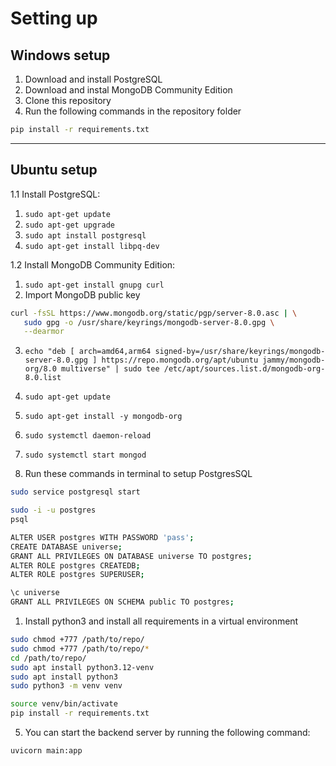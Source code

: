 # Setting up

## Windows setup

1. Download and install PostgreSQL
2. Download and instal MongoDB Community Edition
3. Clone this repository
4. Run the following commands in the repository folder

```bash
pip install -r requirements.txt
```

---

## Ubuntu setup

1.1 Install PostgreSQL:

   1. `sudo apt-get update`
   2. `sudo apt-get upgrade`
   3. `sudo apt install postgresql`
   4. `sudo apt-get install libpq-dev`
   <!-- 5. sudo apt install ufw
   sudo ufw allow 80/tcp
   sudo ufw allow 443/tcp
   sudo ufw allow 22/tcp
   sudo ufw allow 8000/tcp
   sudo ufw enable -->

1.2 Install MongoDB Community Edition:

   1. `sudo apt-get install gnupg curl`
   2. Import MongoDB public key

```bash
curl -fsSL https://www.mongodb.org/static/pgp/server-8.0.asc | \
   sudo gpg -o /usr/share/keyrings/mongodb-server-8.0.gpg \
   --dearmor
```

   3. `echo "deb [ arch=amd64,arm64 signed-by=/usr/share/keyrings/mongodb-server-8.0.gpg ] https://repo.mongodb.org/apt/ubuntu jammy/mongodb-org/8.0 multiverse" | sudo tee /etc/apt/sources.list.d/mongodb-org-8.0.list`
   4. `sudo apt-get update`
   5. `sudo apt-get install -y mongodb-org`
   6. `sudo systemctl daemon-reload`
   7. `sudo systemctl start mongod`
   

2. Run these commands in terminal to setup PostgresSQL
 
```bash
sudo service postgresql start
```

```bash
sudo -i -u postgres
psql
```

```bash
ALTER USER postgres WITH PASSWORD 'pass';
CREATE DATABASE universe;
GRANT ALL PRIVILEGES ON DATABASE universe TO postgres;
ALTER ROLE postgres CREATEDB;
ALTER ROLE postgres SUPERUSER;
```

```bash
\c universe
GRANT ALL PRIVILEGES ON SCHEMA public TO postgres;
```

1. Install python3 and install all requirements in a virtual environment

```bash
sudo chmod +777 /path/to/repo/
sudo chmod +777 /path/to/repo/*
cd /path/to/repo/
sudo apt install python3.12-venv
sudo apt install python3
sudo python3 -m venv venv

source venv/bin/activate
pip install -r requirements.txt
```

5. You can start the backend server by running the following command:

```bash
uvicorn main:app
```
